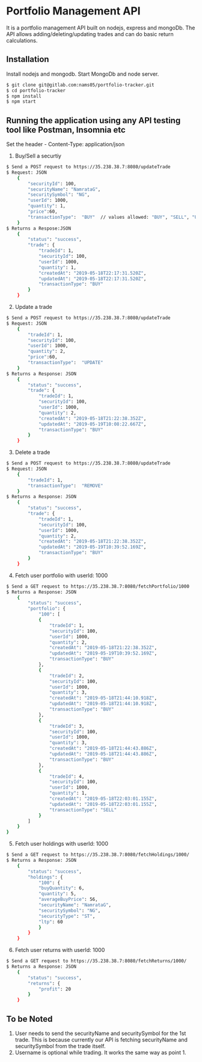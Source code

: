 # Portfolio Management API
It is a portfolio management API built on nodejs, express and mongoDb.
The API allows adding/deleting/updating trades and can do basic return calculations.

## Installation
Install nodejs and mongodb. Start MongoDb and node server. 
```sh
$ git clone git@gitlab.com:nams05/portfolio-tracker.git
$ cd portfolio-tracker
$ npm install
$ npm start
```
## Running the application using any API testing tool like Postman, Insomnia etc
Set the header - Content-Type: application/json
1. Buy/Sell a securtiy
```sh
$ Send a POST request to https://35.238.38.7:8080/updateTrade
$ Request: JSON
    {
        "securityId": 100,
        "securityName": "NamrataG",
        "securitySymbol": "NG",
        "userId": 1000,
        "quantity": 1,
        "price":60,
        "transactionType":  "BUY"  // values allowed: "BUY", "SELL", "UPDATE", "REMOVE"      
    }
$ Returns a Respose:JSON
    {
        "status": "success",
        "trade": {
            "tradeId": 1,
            "securityId": 100,
            "userId": 1000,
            "quantity": 1,
            "createdAt": "2019-05-18T22:17:31.520Z",
            "updatedAt": "2019-05-18T22:17:31.520Z",
            "transactionType": "BUY"
        }
    }
```
2. Update a trade
```sh
$ Send a POST request to https://35.238.38.7:8080/updateTrade
$ Request: JSON
    {
        "tradeId": 1,
        "securityId": 100,
        "userId": 1000,
        "quantity": 2,
        "price":60,
        "transactionType":  "UPDATE"
    }
$ Returns a Response: JSON
    {
        "status": "success",
        "trade": {
            "tradeId": 1,
            "securityId": 100,
            "userId": 1000,
            "quantity": 2,
            "createdAt": "2019-05-18T21:22:38.352Z",
            "updatedAt": "2019-05-19T10:08:22.667Z",
            "transactionType": "BUY"
        }
    }  
```

3. Delete a trade
```sh
$ Send a POST request to https://35.238.38.7:8080/updateTrade
$ Request: JSON
    {
        "tradeId": 1,
        "transactionType":  "REMOVE"
    }
$ Returns a Response: JSON
    {
        "status": "success",
        "trade": {
            "tradeId": 1,
            "securityId": 100,
            "userId": 1000,
            "quantity": 2,
            "createdAt": "2019-05-18T21:22:38.352Z",
            "updatedAt": "2019-05-19T10:39:52.169Z",
            "transactionType": "BUY"
        }
    }
```

4. Fetch user portfolio with userId: 1000
```sh
$ Send a GET request to https://35.238.38.7:8080/fetchPortfolio/1000
$ Returns a Response: JSON
    {
        "status": "success",
        "portfolio": {
            "100": [
            {
                "tradeId": 1,
                "securityId": 100,
                "userId": 1000,
                "quantity": 2,
                "createdAt": "2019-05-18T21:22:38.352Z",
                "updatedAt": "2019-05-19T10:39:52.169Z",
                "transactionType": "BUY"
            },
            {
                "tradeId": 2,
                "securityId": 100,
                "userId": 1000,
                "quantity": 3,
                "createdAt": "2019-05-18T21:44:10.918Z",
                "updatedAt": "2019-05-18T21:44:10.918Z",
                "transactionType": "BUY"
            },
            {
                "tradeId": 3,
                "securityId": 100,
                "userId": 1000,
                "quantity": 3,
                "createdAt": "2019-05-18T21:44:43.886Z",
                "updatedAt": "2019-05-18T21:44:43.886Z",
                "transactionType": "BUY"
            },
            {
                "tradeId": 4,
                "securityId": 100,
                "userId": 1000,
                "quantity": 1,
                "createdAt": "2019-05-18T22:03:01.155Z",
                "updatedAt": "2019-05-18T22:03:01.155Z",
                "transactionType": "SELL"
            }
        ]
    }
}
```
5. Fetch user holdings with userId: 1000
```sh
$ Send a GET request to https://35.238.38.7:8080/fetchHoldings/1000/
$ Returns a Response: JSON
    {
        "status": "success",
        "holdings": {
            "100": {
            "buyQuantity": 6,
            "quantity": 5,
            "averageBuyPrice": 56,
            "securityName": "NamrataG",
            "securitySymbol": "NG",
            "securityType": "ST",
            "ltp": 60
            }
        }
    }
```

6. Fetch user returns with userId: 1000
```sh
$ Send a GET request to https://35.238.38.7:8080/fetchReturns/1000/
$ Returns a Response: JSON
    {
        "status": "success",
        "returns": {
            "profit": 20
        }
    }
```

## To be Noted
1. User needs to send the securityName and securitySymbol for the 1st trade. This is because            currently our API is fetching securityName and securitySymbol from the trade itself. 
2. Username is optional while trading. It works the same way as point 1.
